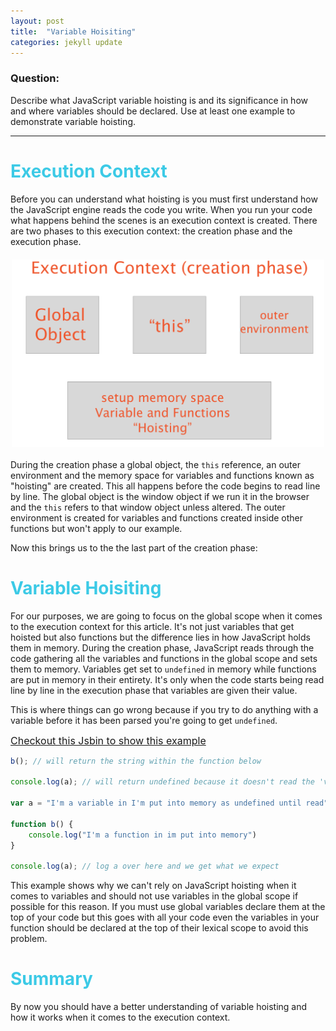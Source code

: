 ```yaml
---
layout: post
title:  "Variable Hoisiting"
categories: jekyll update
---
```


### Question:
Describe what JavaScript variable hoisting is and its significance in how and where variables should be declared. Use at least one example to demonstrate variable hoisting.

<hr>

<h1 style="color:#3CCAE6">Execution Context</h1>

Before you can understand what hoisting is you must first understand how the JavaScript engine reads the code you write. When you run your code
what happens behind the scenes is an execution context is created. There are two phases to this execution context: the creation phase and the execution phase.

<img src="../images/executionContext.png" style="width: 500px; height:300px; margin:20px auto; display: block;">

During the creation phase a global object, the `this` reference, an outer environment and the memory space for variables and functions known as "hoisting" are created. This all happens before
the code begins to read line by line. The global object is the window object if we run it in the browser and the `this` refers to that window object unless altered. The outer environment is
created for variables and functions created inside other functions but won't apply to our example.

Now this brings us to the the last part of the creation phase:

<h1 style="color:#3CCAE6">Variable Hoisiting</h1>

For our purposes, we are going to focus on the global scope when it comes to the execution context for this article.
It's not just variables that get hoisted but also functions but the difference lies in how JavaScript holds them in memory. During the creation phase, JavaScript reads through the code
gathering all the variables and functions in the global scope and sets them to memory. Variables get set to `undefined` in memory while functions are put in memory in their entirety.
It's only when the code starts being read line by line in the execution phase that variables are given their value.

This is where things can go wrong because if you try to do anything with a variable before it has been parsed you're going to get `undefined`.

<a href="http://jsbin.com/mikire/edit?js,console" class="btn btn-link" target="_blank" style="font-size:16px">Checkout this Jsbin to show this example</a><br>

```javascript
b(); // will return the string within the function below

console.log(a); // will return undefined because it doesn't read the 'var a' line first

var a = "I'm a variable in I'm put into memory as undefined until read";

function b() {
    console.log("I'm a function in im put into memory")
}

console.log(a); // log a over here and we get what we expect
```

This example shows why we can't rely on JavaScript hoisting when it comes to variables and should not use variables in the global scope if possible for this reason.
If you must use global variables declare them at the top of your code but this goes with all your code even the variables in your function should be declared at the top of their lexical scope
to avoid this problem.

<h1 style="color:#3CCAE6">Summary</h1>
By now you should have a better understanding of variable hoisting and how it works when it comes to the execution context.

<br>
<br>